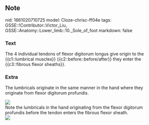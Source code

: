 ## Note
nid: 1661020710725
model: Cloze-chrisc-ff04e
tags: GSSE::!Contributor::Victor_Liu, GSSE::Anatomy::Lower_limb::10._Sole_of_foot
markdown: false

### Text
<div>
  The 4 individual tendons of flexor digitorum longus give origin
  to the {{c1::lumbrical muscles}} {{c2::before::before/after}}
  they enter the {{c3::fibrous flexor sheaths}}.
</div>

### Extra
The lumbricals originate in the same manner in the hand where they
originate from flexor digitorum profundis.
<div><img src=
"paste-bcc7127704264d2306d5a99d6caf947ac37a1ad1.jpg"></div>
<div>
  Note the lumbricals in the hand originating from the flexor
  digitorum profundis before the tendon enters the fibrous flexor
  sheath.
</div>
<div><img src=
"paste-b29a5272c07f612759faa22c220986cd90a6c6b1.jpg"></div>
